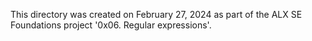 This directory was created on February 27, 2024 as part of the ALX SE
Foundations project '0x06. Regular expressions'.
